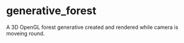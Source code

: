 generative_forest
=================

A 3D OpenGL forest generative created and rendered while camera is moveing round.
